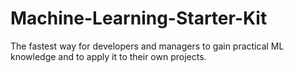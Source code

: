 # Machine-Learning-Starter-Kit
The fastest way for developers and managers to gain practical ML knowledge and to apply it to their own projects.
